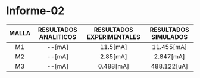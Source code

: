 # Informe-02




| MALLA    | RESULTADOS ANALITICOS | RESULTADOS EXPERIMENTALES | RESULTADOS SIMULADOS |
|  :---:   |  :---:                |            :---:          |       :---:          |
|    M1    | --[mA]                |11.5[mA]                   | 11.455[mA]           |
|    M2    | --[mA]                |2.85[mA]                   |2.847[mA]             |
|    M3    | --[mA]                |0.488[mA]                  |488.122[uA]           |
